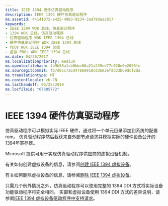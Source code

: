 ```yaml
---
title: IEEE 1394 硬件仿真驱动程序
description: IEEE 1394 硬件仿真驱动程序
ms.assetid: 44141072-e425-4983-9234-3ad79daa2017
keywords:
- IEEE 1394 WDK 总线，仿真驱动程序
- 1394 WDK 总线，仿真驱动程序
- 仿真驱动程序 WDK IEEE 1394 总线
- 硬件仿真驱动程序 WDK IEEE 1394 总线
- PDOs WDK IEEE 1394 总线
- 虚拟 PDOs WDK IEEE 1394 总线
ms.date: 04/20/2017
ms.localizationpriority: medium
ms.openlocfilehash: 4b9b58a1cb0bbe88a21a239ed77c028e0e2056fe
ms.sourcegitcommit: fb7d95c7a5d47860918cd3602efdd33b69dcf2da
ms.translationtype: MT
ms.contentlocale: zh-CN
ms.lasthandoff: 06/25/2019
ms.locfileid: "67385772"
---
```

# <a name="ieee-1394-hardware-emulation-drivers"></a>IEEE 1394 硬件仿真驱动程序





仿真驱动程序可以模拟实际 IEEE 硬件，通过将一个单元目录添加到系统的配置 rom。 仿真驱动程序然后截获来自外部节点请求并模拟实际的硬件设备公开的 1394年寄存器。

Microsoft 提供可用于实现仿真驱动程序供应商的虚拟设备机制。

有关如何创建虚拟设备的信息，请参阅[创建 IEEE 1394 虚拟设备](https://docs.microsoft.com/windows-hardware/drivers/ieee/creating-ieee-1394-virtual-devices)。

有关如何删除虚拟设备的信息，请参阅[删除 IEEE 1394 虚拟设备](https://docs.microsoft.com/windows-hardware/drivers/ieee/removing-ieee-1394-virtual-devices)。

只需几个例外情况之外，仿真驱动程序可以使用完整的 1394 DDI 方式将实际设备功能驱动程序将完全相同。 实部和虚拟设备使用 1394 DDI 方式的差异说明，请参阅[IEEE 1394 虚拟设备驱动程序中支持请求](https://docs.microsoft.com/windows-hardware/drivers/ieee/supporting-requests-in-ieee-1394-virtual-device-drivers)。

 

 




